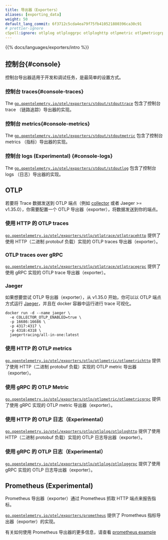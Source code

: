 ```yaml
---
title: 导出器（Exporters）
aliases: [exporting_data]
weight: 50
default_lang_commit: 6f3712c5cda4ea79f75fb410521880396ca30c91
# prettier-ignore
cSpell:ignore: otlplog otlploggrpc otlploghttp otlpmetric otlpmetricgrpc otlpmetrichttp otlptrace otlptracegrpc otlptracehttp stdoutlog stdouttrace
---
```


{{% docs/languages/exporters/intro %}}

## 控制台{#console}

控制台导出器适用于开发和调试任务，是最简单的设置方式。

### 控制台 traces{#console-traces}

The
[`go.opentelemetry.io/otel/exporters/stdout/stdouttrace`](https://pkg.go.dev/go.opentelemetry.io/otel/exporters/stdout/stdouttrace)
包含了控制台 trace （链路追踪）导出器的实现。

### 控制台 metrics{#console-metrics}

The
[`go.opentelemetry.io/otel/exporters/stdout/stdoutmetric`](https://pkg.go.dev/go.opentelemetry.io/otel/exporters/stdout/stdoutmetric)
包含了控制台 metrics （指标）导出器的实现。

### 控制台 logs (Experimental) {#console-logs}

The
[`go.opentelemetry.io/otel/exporters/stdout/stdoutlog`](https://pkg.go.dev/go.opentelemetry.io/otel/exporters/stdout/stdoutlog)
包含了控制台 logs （日志）导出器的实现。

## OTLP

若要将 Trace 数据发送到 OTLP 端点（例如 [collector](/docs/collector) 或者
Jaeger >= v1.35.0），你需要配置一个 OTLP 导出器（exporter），将数据发送到你的端点。

### 使用 HTTP 的 OTLP traces

[`go.opentelemetry.io/otel/exporters/otlp/otlptrace/otlptracehttp`](https://pkg.go.dev/go.opentelemetry.io/otel/exporters/otlp/otlptrace/otlptracehttp)
提供了使用 HTTP（二进制 protobuf 负载）实现的 OTLP traces 导出器（exporter）。

### OTLP traces over gRPC

[`go.opentelemetry.io/otel/exporters/otlp/otlptrace/otlptracegrpc`](https://pkg.go.dev/go.opentelemetry.io/otel/exporters/otlp/otlptrace/otlptracegrpc)
提供了使用 gRPC 实现的 OTLP trace 导出器（exporter）。

### Jaeger

如果想要尝试 OTLP 导出器（exporter），从 v1.35.0 开始，你可以以 OTLP 端点方式运行
[Jaeger](https://www.jaegertracing.io/)，并且在 docker 容器中运行进行 trace 可视化。

```shell
docker run -d --name jaeger \
  -e COLLECTOR_OTLP_ENABLED=true \
  -p 16686:16686 \
  -p 4317:4317 \
  -p 4318:4318 \
  jaegertracing/all-in-one:latest
```

### 使用 HTTP 的 OTLP metrics

[`go.opentelemetry.io/otel/exporters/otlp/otlpmetric/otlpmetrichttp`](https://pkg.go.dev/go.opentelemetry.io/otel/exporters/otlp/otlpmetric/otlpmetrichttp)
提供了使用 HTTP（二进制 protobuf 负载）实现的 OTLP metric 导出器（exporter）。

### 使用 gRPC 的 OTLP Metric

[`go.opentelemetry.io/otel/exporters/otlp/otlpmetric/otlpmetricgrpc`](https://pkg.go.dev/go.opentelemetry.io/otel/exporters/otlp/otlpmetric/otlpmetricgrpc)
提供了使用 gRPC 实现的 OTLP metric 导出器（exporter）。

### 使用 HTTP 的 OTLP 日志（Experimental）

[`go.opentelemetry.io/otel/exporters/otlp/otlplog/otlploghttp`](https://pkg.go.dev/go.opentelemetry.io/otel/exporters/otlp/otlplog/otlploghttp)
提供了使用 HTTP（二进制 protobuf 负载）实现的 OTLP 日志导出器（exporter）。

### 使用 gRPC 的 OTLP 日志（Experimental）

[`go.opentelemetry.io/otel/exporters/otlp/otlplog/otlploggrpc`](https://pkg.go.dev/go.opentelemetry.io/otel/exporters/otlp/otlplog/otlploggrpc)
提供了使用 gRPC 实现的 OTLP 日志导出器（exporter）。

## Prometheus (Experimental)

Prometheus 导出器（exporter）通过 Prometheus 抓取 HTTP 端点来报告指标。

[`go.opentelemetry.io/otel/exporters/prometheus`](https://pkg.go.dev/go.opentelemetry.io/otel/exporters/prometheus)
提供了 Prometheus 指标导出器（exporter）的实现。

有关如何使用 Prometheus 导出器的更多信息，请查看
[prometheus example](https://github.com/open-telemetry/opentelemetry-go-contrib/tree/main/examples/prometheus)
